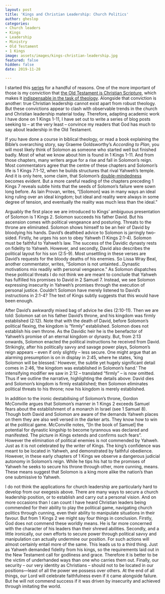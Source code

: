 ```yaml
---
layout: post
title: 'Kings and Christian Leadership: Church Politics'
author: gheslop
categories:
- Church leaders
- Kings
- Leadership
- Ministry
- Old Testament
- 1 Kings
image: assets/images/kings-christian-leadership.jpg
featured: false
hidden: false
date: 2019-11-28

---
```

I started this [series](https://rekindle.co.za/content/2020-04-15-kings-and-christian-leadership-an-introduction "Kings and Christian Leadership") for a handful of reasons. One of the more important of those is my conviction that [the Old Testament is Christian Scripture](http://www.rekindle.co.za/content/thank-god-for-the-old-testament/), which makes it [indispensable in the task of theology](http://www.rekindle.co.za/content/four-god-given-uses-for-the-bible/). Alongside that conviction is another: true Christian leadership cannot exist apart from robust theology. But these convictions appear to clash with observable trends in the church and Christian leadership material today. Therefore, adapting academic work I have done on 1 Kings 1-11, I have set out to write a series of blog posts seeking to – at the very least – convince my readers that God has much to say about leadership in the Old Testament.

If you have done a course in biblical theology, or read a book explaining the Bible’s overarching story, say Graeme Goldsworthy’s _According to Plan_, you will most likely think of Solomon as someone who started well but finished badly. Most of what we know about him is found in 1 Kings 1-11. And from those chapters, many writers argue for a rise and fall in Solomon’s reign. Most commentators agree that the centre of these chapters and Solomon’s life is 1 Kings 7:1-12, when he builds structures that rival Yahweh’s temple. And it is only here, some claim, that Solomon’s [double-mindedness](http://www.rekindle.co.za/content/the-epistle-of-james-wisdom-and-works/) becomes evident. But a more careful reading of the chapters preceding 1 Kings 7 reveals subtle hints that the seeds of Solomon’s failure were sown long before. As Iain Provan, writes, “\[Solomon\] was in many ways an ideal king ruling over an ideal kingdom; but ideal and reality were always in some degree of tension, and eventually the reality was much less than the ideal.”

Arguably the first place we are introduced to Kings’ ambiguous presentation of Solomon is 1 Kings 2. Solomon succeeds his father David. But his ascension comes with political vengeance and posturing. Threats to the throne are eliminated. Solomon shows himself to be an heir of David by bloodying his hands. David’s deathbed advice to Solomon is jarringly two-sided. Firstly, he urges his son to obey Yahweh (1 Kings 2:1-4). Solomon must be faithful to Yahweh’s law. The success of the Davidic dynasty rests on fidelity to Yahweh. However, and secondly, David also describes the political layout for his son (2:5-9). Most unsettling in these verses are David’s requests for the bloody deaths of his enemies. So Lissa Wray Beal, another commentator, writes, “Solomon is not untainted…Dynastic motivations mix readily with personal vengeance.” As Solomon dispatches these political threats I do not think we are meant to conclude that Yahweh has fulfilled his promises to David in 2 Samuel 7. Instead, we see Solomon expressing insecurity in Yahweh’s promises through the execution of personal justice. Couldn’t Solomon have merely listened to David’s instructions in 2:1-4? The text of Kings subtly suggests that this would have been enough.

After David’s awkwardly mixed bag of advice he dies (2:10-11). Then we are told: Solomon sat on his father David’s throne, and his kingdom was firmly established (2:12). Note that with the death of David, before Solomon’s political flexing, the kingdom is “firmly” established. Solomon does not establish his own throne. As the Davidic heir he is the benefactor of Yahweh’s promise of an eternal kingdom or dynasty. But, from 2:13 onwards, Solomon enacted the political instructions he received from David. Strikingly, after his politically savvy and savage power plays, Solomon’s reign appears – even if only slightly – less secure. One might argue that an alarming presumption is on in display in 2:45, where he states, ‘king Solomon will be blessed.’ However, the subtle yet hugely significant detail comes in 2:46, ‘the kingdom was established in Solomon’s hand.’ The intensifying modifier we saw in 2:12 – translated “firmly” – is now omitted. Thus if we outline the narrative, highlighting the details above: David dies and Solomon’s kingdom is firmly established; then Solomon eliminates political threats to his throne; now his kingdom is merely established.

In addition to the ironic destabilising of Solomon’s throne, Gordon McConville argues that Solomon’s manner in 1 Kings 2 exceeds Samuel fears about the establishment of a monarch in Israel (see 1 Samuel 8). Though both David and Solomon are aware of the demands Yahweh places on them they are also well versed in the darker arts. They know how to win at the political game. McConville notes, “\[In the book of Samuel\] the potential for dynastic kingship to become tyrannous was declared and manifested. The picture in Kings extends and confirms such fears”. However the elimination of political enemies is not commended by Yahweh. Just as it is not celebrated by the writer of Kings. The king’s confidence was meant to be located in Yahweh, and demonstrated by faithful obedience. However, in these early chapters of 1 Kings we observe a dangerous judicial autonomy in Solomon’s reign. While he tips his hat to the promises of Yahweh he seeks to secure his throne through other, more cunning, means. These means suggest that Solomon is a king more alike the nation’s than one submissive to Yahweh.

I do not think the applications for church leadership are particularly hard to develop from our exegesis above. There are many ways to secure a church leadership position, or to establish and carry out a personal vision. And on more occasions than I can count I have heard Christian leaders being commended for their ability to play the political game, navigating church politics through cunning, even their ability to manipulate situations in their favour. But from 1 Kings 2 we might say four things in conclusion. Firstly, God does not commend these worldly means. He is far more concerned with the character of his leaders than their shrewd abilities. Secondly, and a little ironically, our own efforts to secure power through political savvy and manipulation can actually undermine our position. For such actions will almost certainly entail more of the same. This leads us to a third thing. Just as Yahweh demanded fidelity from his kings, so the requirements laid out in the New Testament call for godliness and grace. Therefore it is better to be the victim of underhanded ways than one who carries them out. Finally, our security – our very identity as Christians – should not to be located in our positions—least of all the power we possess over others. At the end of all things, our Lord will celebrate faithfulness even if it came alongside failure. But he will not commend success if it was driven by insecurity and achieved through imitating the world.